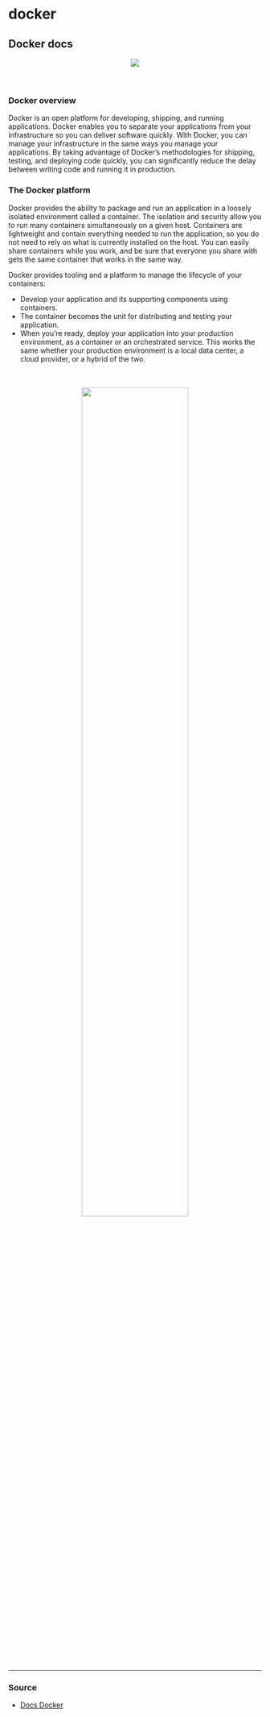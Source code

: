 # docker

## Docker docs

<div align="center"><img src="https://upload.wikimedia.org/wikipedia/commons/thumb/4/4e/Docker_%28container_engine%29_logo.svg/1280px-Docker_%28container_engine%29_logo.svg.png" /></div>


<br/>
<br/>


### Docker overview

<p>
 
  Docker is an open platform for developing, shipping, and running applications. Docker enables you to separate your applications from your infrastructure so you can deliver software quickly. With Docker, you can manage your infrastructure in the same ways you manage your applications. By taking advantage of Docker’s methodologies for shipping, testing, and deploying code quickly, you can significantly reduce the delay between writing code and running it in production.
</p>




### The Docker platform

<p>
  Docker provides the ability to package and run an application in a loosely isolated environment called a container. The isolation and security allow you to run many containers simultaneously on a given host. Containers are lightweight and contain everything needed to run the application, so you do not need to rely on what is currently installed on the host. You can easily share containers while you work, and be sure that everyone you share with gets the same container that works in the same way.

Docker provides tooling and a platform to manage the lifecycle of your containers:
</p>



<ul>
  <li>Develop your application and its supporting components using containers.</li>
  <li>The container becomes the unit for distributing and testing your application.</li>
  <li>When you’re ready, deploy your application into your production environment, as a container or an orchestrated service. This works the same whether your production environment is a local data center, a cloud provider, or a hybrid of the two.</li>
</ul>


<br/>
<br/>

<div align="center"><img  width="65%" src="https://cs-geonode.readthedocs.io/en/2.8_a/_images/docker.png" /></div>



<hr>


### Source

<ul>
  <li>
     <a href="https://docs.docker.com/get-started/overview/">Docs Docker</a>
  </li>
</ul>





